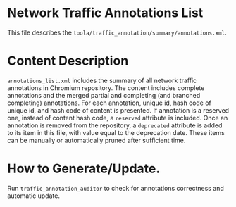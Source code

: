 # Network Traffic Annotations List
This file describes the `toola/traffic_annotation/summary/annotations.xml`.

# Content Description
`annotations_list.xml` includes the summary of all network traffic annotations
in Chromium repository. The content includes complete annotations and the merged
partial and completing (and branched completing) annotations.
For each annotation, unique id, hash code of unique id, and hash code of content
is presented. If annotation is a reserved one, instead of content hash code, a
`reserved` attribute is included.
Once an annotation is removed from the repository, a `deprecated` attribute is
added to its item in this file, with value equal to the deprecation date.
These items can be manually or automatically pruned after sufficient time.

# How to Generate/Update.
Run `traffic_annotation_auditor` to check for annotations correctness and
automatic update.
